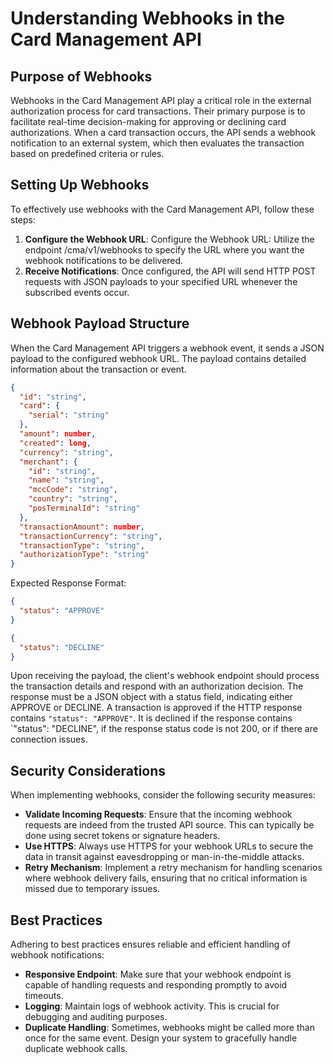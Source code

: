 # Understanding Webhooks in the Card Management API

## Purpose of Webhooks
Webhooks in the Card Management API play a critical role in the external authorization process for card transactions. Their primary purpose is to facilitate real-time decision-making for approving or declining card authorizations. When a card transaction occurs, the API sends a webhook notification to an external system, which then evaluates the transaction based on predefined criteria or rules.

## Setting Up Webhooks
To effectively use webhooks with the Card Management API, follow these steps:
1. **Configure the Webhook URL**: Configure the Webhook URL: Utilize the endpoint /cma/v1/webhooks to specify the URL where you want the webhook notifications to be delivered.
2. **Receive Notifications**: Once configured, the API will send HTTP POST requests with JSON payloads to your specified URL whenever the subscribed events occur.

## Webhook Payload Structure

When the Card Management API triggers a webhook event, it sends a JSON payload to the configured webhook URL. The payload contains detailed information about the transaction or event.

```json
{
  "id": "string",
  "card": {
    "serial": "string"
  },
  "amount": number,
  "created": long,
  "currency": "string",
  "merchant": {
    "id": "string",
    "name": "string",
    "mccCode": "string",
    "country": "string",
    "posTerminalId": "string"
  },
  "transactionAmount": number,
  "transactionCurrency": "string",
  "transactionType": "string",
  "authorizationType": "string"
} 
```

Expected Response Format:
```json
{
  "status": "APPROVE"
}
```
```json
{
  "status": "DECLINE"
}
```

Upon receiving the payload, the client's webhook endpoint should process the transaction details and respond with an authorization decision. The response must be a JSON object with a status field, indicating either APPROVE or DECLINE.
A transaction is approved if the HTTP response contains `"status": "APPROVE"`. It is declined if the response contains `"status": "DECLINE", if the response status code is not 200, or if there are connection issues.


## Security Considerations
When implementing webhooks, consider the following security measures:
- **Validate Incoming Requests**: Ensure that the incoming webhook requests are indeed from the trusted API source. This can typically be done using secret tokens or signature headers.
- **Use HTTPS**: Always use HTTPS for your webhook URLs to secure the data in transit against eavesdropping or man-in-the-middle attacks.
- **Retry Mechanism**: Implement a retry mechanism for handling scenarios where webhook delivery fails, ensuring that no critical information is missed due to temporary issues.

## Best Practices
Adhering to best practices ensures reliable and efficient handling of webhook notifications:
- **Responsive Endpoint**: Make sure that your webhook endpoint is capable of handling requests and responding promptly to avoid timeouts.
- **Logging**: Maintain logs of webhook activity. This is crucial for debugging and auditing purposes.
- **Duplicate Handling**: Sometimes, webhooks might be called more than once for the same event. Design your system to gracefully handle duplicate webhook calls.
